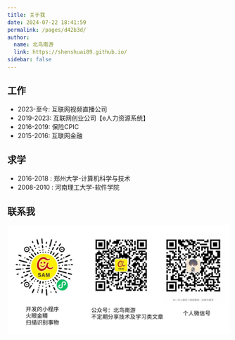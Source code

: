 ```yaml
---
title: 关于我
date: 2024-07-22 18:41:59
permalink: /pages/d42b3d/
author: 
  name: 北鸟南游
  link: https://shenshuai89.github.io/
sidebar: false
---
```


## 工作
- 2023-至今: 互联网视频直播公司
- 2019-2023: 互联网创业公司【e人力资源系统】
- 2016-2019: 保险CPIC
- 2015-2016: 互联网金融



## 求学
- 2016-2018 : 郑州大学-计算机科学与技术 
- 2008-2010 : 河南理工大学-软件学院


## 联系我
![我的信息](/assets/images/myinfo.jpeg)